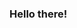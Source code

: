 ### Hello there!

<!---
almerayhan/almerayhan is a ✨ special ✨ repository because its `README.md` (this file) appears on your GitHub profile.
You can click the Preview link to take a look at your changes.
--->
